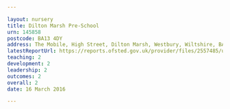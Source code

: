 ```yaml
---

layout: nursery
title: Dilton Marsh Pre-School
urn: 145858
postcode: BA13 4DY
address: The Mobile, High Street, Dilton Marsh, Westbury, Wiltshire, BA13 4DY
latestReportUrl: https://reports.ofsted.gov.uk/provider/files/2557485/urn/145858.pdf
teaching: 2
development: 2
leadership: 2
outcomes: 2
overall: 2
date: 16 March 2016

---
```

